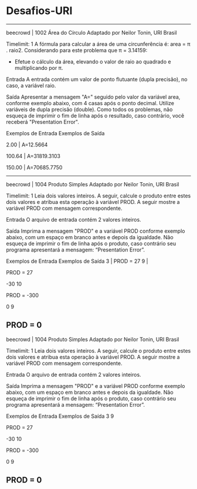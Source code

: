 # Desafios-URI
------------------------------------------
beecrowd | 1002
Área do Círculo
Adaptado por Neilor Tonin, URI  Brasil

Timelimit: 1
A fórmula para calcular a área de uma circunferência é: area = π . raio2. Considerando para este problema que π = 3.14159:

- Efetue o cálculo da área, elevando o valor de raio ao quadrado e multiplicando por π.

Entrada
A entrada contém um valor de ponto flutuante (dupla precisão), no caso, a variável raio.

Saída
Apresentar a mensagem "A=" seguido pelo valor da variável area, conforme exemplo abaixo, com 4 casas após o ponto decimal. Utilize variáveis de dupla precisão (double). Como todos os problemas, não esqueça de imprimir o fim de linha após o resultado, caso contrário, você receberá "Presentation Error".

Exemplos de Entrada	  Exemplos de Saída

2.00           |          A=12.5664                 

100.64         |          A=31819.3103                     

150.00         |          A=70685.7750

-----------------------------------------------
beecrowd | 1004
Produto Simples
Adaptado por Neilor Tonin, URI  Brasil

Timelimit: 1
Leia dois valores inteiros. A seguir, calcule o produto entre estes dois valores e atribua esta operação à variável PROD. A seguir mostre a variável PROD com mensagem correspondente.   

Entrada
O arquivo de entrada contém 2 valores inteiros.

Saída
Imprima a mensagem "PROD" e a variável PROD conforme exemplo abaixo, com um espaço em branco antes e depois da igualdade. Não esqueça de imprimir o fim de linha após o produto, caso contrário seu programa apresentará a mensagem: “Presentation Error”.

Exemplos de Entrada	Exemplos de Saída
3      |   PROD = 27
9      |    

PROD = 27

-30
10

PROD = -300

0
9

PROD = 0
-----------------------------------------------

beecrowd | 1004
Produto Simples
Adaptado por Neilor Tonin, URI  Brasil

Timelimit: 1
Leia dois valores inteiros. A seguir, calcule o produto entre estes dois valores e atribua esta operação à variável PROD. A seguir mostre a variável PROD com mensagem correspondente.   

Entrada
O arquivo de entrada contém 2 valores inteiros.

Saída
Imprima a mensagem "PROD" e a variável PROD conforme exemplo abaixo, com um espaço em branco antes e depois da igualdade. Não esqueça de imprimir o fim de linha após o produto, caso contrário seu programa apresentará a mensagem: “Presentation Error”.

Exemplos de Entrada	Exemplos de Saída
3
9

PROD = 27

-30
10

PROD = -300

0
9

PROD = 0
------------------------------------------
